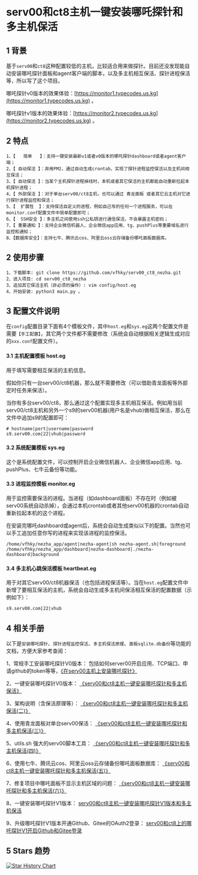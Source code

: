 serv00和ct8主机一键安装哪吒探针和多主机保活
======================================================

## 1 背景
基于`serv00`和`ct8`这种配置较低的主机，比较适合用来做探针。目前还没发现能自动安装哪吒探针面板和agent客户端的脚本，以及多主机相互保活、探针进程保活等，所以写了这个项目。

哪吒探针v0版本的效果体验：[https://monitor1.typecodes.us.kg](https://monitor1.typecodes.us.kg) 。

哪吒探针v1版本的效果体验：[https://monitor2.typecodes.us.kg](https://monitor2.typecodes.us.kg) 。


## 2 特点

```
1、【   简单   】：支持一键安装最新v1或者v0版本的哪吒探针dashboard或者agent客户端；
2、【 自动保活 】：弃用PM2，通过自动生成crontab，实现了探针进程监控保活以及主机间相互保活；
3、【 自动保活 】：当某个主机探针进程掉线时，本机或者其它保活的主机都能自动重新拉起本机探针进程；
4、【 外部保活 】：对于单台serv00/ct8主机，也可以通过 青龙面板 或者其它云主机对它进行探针进程监控和保活；
5、【  扩展性  】：支持保活自定义的进程，例如自己写的任何一个进程服务，可以在monitor.conf配置文件中简单配置即可；
6、【  SSH安全 】：多主机之间使用ssh公私钥进行通信保活，不会暴露主机密码；
7、【 重要通知 】：支持企业微信机器人、企业微信app应用、tg、pushPlus等重要域名进行监控和通知；
8、【数据库安全】：支持七牛、腾讯云cos、阿里云oss云存储备份哪吒面板数据库。
```


## 2 使用步骤

```
1、下载脚本: git clone https://github.com/vfhky/serv00_ct8_nezha.git
2、进入项目: cd serv00_ct8_nezha
3、追加其它保活主机（非必须的操作）: vim config/host.eg
4、开始安装: python3 main.py 。
```


## 3 配置文件说明

在`config`配置目录下面有4个模板文件，其中`host.eg`和`sys.eg`这两个配置文件是需要`【手工配置】`，其它两个文件都不需要修改（系统会自动根据相关逻辑生成对应的`xxx.conf`配置文件）。

#### 3.1 主机配置模板 host.eg

用于填写需要相互保活的主机信息。

假如你只有一台serv00/ct8机器，那么就不需要修改（可以借助青龙面板等外部定时任务来保活）。

当你有多台serv00/ct8，那么通过这个配置实现多主机相互保活。例如用当前serv00/ct8主机和另外一个s9的serv00机器(用户名是vhub)做相互保活，那么在文件中追加s9的配置即可：

```
# hostname|port|username|password
s9.serv00.com|22|vhub|password
```

#### 3.2 系统配置模板 sys.eg

这个是系统配置文件，可以控制开启企业微信机器人、企业微信app应用、tg、pushPlus、七牛云备份等功能。

#### 3.3 进程监控模板 monitor.eg

用于监控需要保活的进程。当进程（如dashboard面板）不存在时（例如被serv00系统自动杀掉），会通过本机crontab或者其他serv00机器的crontab自动重新拉起本机的这个进程。

在安装完哪吒dashboard或agent后，系统会自动生成类似以下的配置。当然也可以手工追加任意你写的进程来实现该进程的监控保活。

```
/home/vfhky/nezha_app/agent|nezha-agent|sh nezha-agent.sh|foreground
/home/vfhky/nezha_app/dashboard|nezha-dashboard|./nezha-dashboard|background
```

#### 3.4 多主机心跳保活模板 heartbeat.eg

用于对其它serv00/ct8机器保活（也包括进程保活等）。当在`host.eg`配置文件中新增了要相互保活的主机，系统会自动生成多主机间保活相互保活的配置数据（示例如下）：

`s9.serv00.com|22|vhub`


## 4 相关手册

以下是`安装哪吒探针`、`探针进程监控保活`、`多主机保活原理`、`面板sqlite.db备份`等功能的文档，方便大家参考查阅：

1、常规手工安装哪吒探针V0版本： 包括如何server00开启应用、TCP端口、申请github的token等等，[《在serv00主机上安装哪吒探针》](https://typecodes.com/linux/server00installnezha.html)

2、一键安装哪吒探针V0版本： [《serv00和ct8主机一键安装哪吒探针和多主机保活》](https://typecodes.com/python/serv00ct8nezha.html)

3、架构说明（含保活原理等）： [《serv00和ct8主机一键安装哪吒探针和多主机保活(二)》](https://typecodes.com/python/serv00ct8nezha2.html)

4、使用青龙面板对单台serv00保活： [《serv00和ct8主机一键安装哪吒探针和多主机保活(三)》](https://typecodes.com/python/serv00ct8nezha3.html)

5、utils.sh 强大的serv00脚本工具： [《serv00和ct8主机一键安装哪吒探针和多主机保活(四)》](https://typecodes.com/python/serv00ct8nezha4.html)

6、使用七牛、腾讯云cos、阿里云oss云存储备份哪吒面板数据库： [《serv00和ct8主机一键安装哪吒探针和多主机保活(五)》](https://typecodes.com/python/serv00ct8nezha5.html)

7、修复项目中哪吒面板不显示主机区域的问题： [《serv00和ct8主机一键安装哪吒探针和多主机保活(六)》](https://typecodes.com/python/serv00ct8nezha6.html)

8、一键安装哪吒探针V1版本： [serv00和ct8主机一键安装哪吒探针V1版本和多主机保活](https://typecodes.com/python/serv00ct8nezhav1.html)

9、升级哪吒探针V1版本开通Github、Gitee的OAuth2登录： [serv00和ct8上的哪吒探针V1开启Github和Gitee登录](https://typecodes.com/python/serv00ct8nezhav1githubgiteelogin.html)


## 5 Stars 趋势

[![Star History Chart](https://api.star-history.com/svg?repos=vfhky/serv00_ct8_nezha&type=Date)](https://star-history.com/#vfhky/serv00_ct8_nezha&Date)
